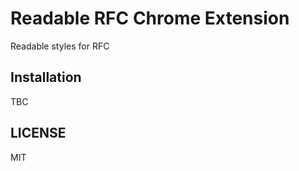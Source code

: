 Readable RFC Chrome Extension
===

Readable styles for RFC


Installation
---

TBC

LICENSE
---

MIT
